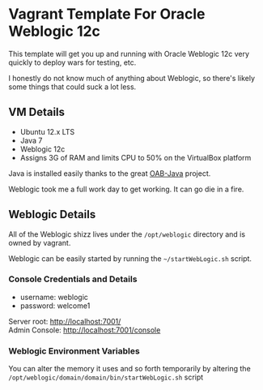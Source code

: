 # Vagrant Template For Oracle Weblogic 12c

This template will get you up and running with Oracle Weblogic 12c very quickly to deploy wars for testing, etc.  

I honestly do not know much of anything about Weblogic, so there's likely some things that could suck a lot less.

## VM Details
* Ubuntu 12.x LTS
* Java 7
* Weblogic 12c
* Assigns 3G of RAM and limits CPU to 50% on the VirtualBox platform

Java is installed easily thanks to the great [OAB-Java](https://github.com/flexiondotorg/oab-java6) project.

Weblogic took me a full work day to get working.  It can go die in a fire.


## Weblogic Details

All of the Weblogic shizz lives under the `/opt/weblogic` directory and is owned by vagrant.

Weblogic can be easily started by running the `~/startWebLogic.sh` script.

### Console Credentials and Details
* username: weblogic  
* password: welcome1

Server root:  [http://localhost:7001/](http://localhost:7001/)  
Admin Console: [http://localhost:7001/console](http://localhost:7001/console)

### Weblogic Environment Variables

You can alter the memory it uses and so forth temporarily by altering the `/opt/weblogic/domain/domain/bin/startWebLogic.sh` script